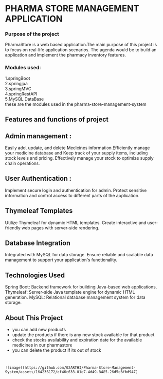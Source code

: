 # PHARMA STORE MANAGEMENT APPLICATION

### Purpose of the project
PharmaStore is a web based application.The main purpose of this project is to focus on real-life application scenarios. The agenda would be to build an application and implement the pharmacy inventory features.

### Modules used:

1.springBoot <br>
2.springjpa <br>
3.springMVC <br>
4.springRestAPI <br>
5.MySQL DataBase <br>
these are the modules used in the pharma-store-management-system

## Features and functions of project

## Admin management :
Easily add, update, and delete Medicines information.Efficiently manage your medicine database and Keep track of your supply items, including stock levels and pricing. Effectively manage your stock to optimize supply chain operations.

## User Authentication :
Implement secure login and authentication for admin. Protect sensitive information and control access to different parts of the application.

## Thymeleaf Templates
Utilize Thymeleaf for dynamic HTML templates. Create interactive and user-friendly web pages with server-side rendering.

## Database Integration
Integrated with MySQL for data storage. Ensure reliable and scalable data management to support your application's functionality.

## Technologies Used
Spring Boot: Backend framework for building Java-based web applications.
Thymeleaf: Server-side Java template engine for dynamic HTML generation.
MySQL: Relational database management system for data storage.

## About This Project
* you can add new products <br>
* update the products if there is any new stock available for that product <br>
* check the stocks availability and expiration date for the available medicines in our pharmastore <br>
* you can delete the product if its out of stock

```


![image](https://github.com/02ARTHI/Pharma-Store-Management-System/assets/164236172/cf46c633-01e7-4d49-8485-26d5e3fbd947)

